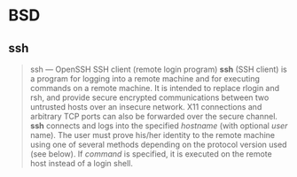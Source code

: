 # BSD

## ssh
> ssh — OpenSSH SSH client (remote login program)
> **ssh** (SSH client) is a program for logging into a remote machine and for executing commands on a remote machine. It is intended to replace rlogin and rsh, and provide secure encrypted communications between two untrusted hosts over an insecure network. X11 connections and arbitrary TCP ports can also be forwarded over the secure channel. 
> **ssh** connects and logs into the specified _hostname_ (with optional _user_ name). The user must prove his/her identity to the remote machine using one of several methods depending on the protocol version used (see below). 
> If _command_ is specified, it is executed on the remote host instead of a login shell. 